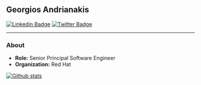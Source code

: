 ## Georgios Andrianakis
[![Linkedin Badge](https://img.shields.io/badge/-Georgios_Andrianakis-blue?style=flat-square&logo=Linkedin&logoColor=white&link=https://www.linkedin.com/in/georgios-andrianakis//)](https://www.linkedin.com/in/georgios-andrianakis)  [![Twitter Badge](https://img.shields.io/badge/-Georgios_Andrianakis-1ca0f1?style=flat-square&logo=twitter&logoColor=white&link=https://twitter.com/geoand86)](https://twitter.com/geoand86) 

---------------------------------------------------------------------------------------------------------------------------------------------------------------------------------
### About

-  **Role:** Senior Principal Software Engineer
-  **Organization:** Red Hat

[![Github stats](https://github-readme-stats.vercel.app/api?username=geoand)](https://github.com/geoand)
